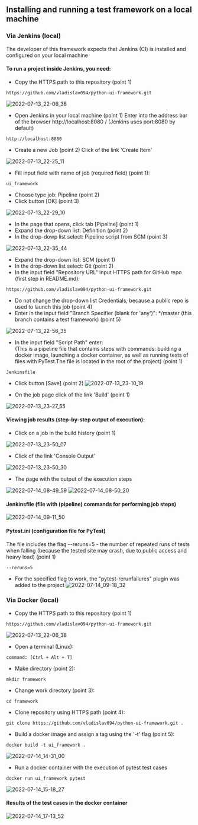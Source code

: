 ## Installing and running a test framework on a local machine
### Via Jenkins (local)
The developer of this framework expects that Jenkins (CI) is installed and configured on your local machine
#### To run a project inside Jenkins, you need:
- Copy the HTTPS path to this repository (point 1)
```shell
https://github.com/vladislav094/python-ui-framework.git
```
![2022-07-13_22-06_38](https://user-images.githubusercontent.com/59145841/178812825-2535ac6c-c087-447f-a321-d7438e1b840d.png)
- Open Jenkins in your local machine (point 1)
Enter into the address bar of the browser http://localhost:8080 / (Jenkins uses port:8080 by default) 
```shell
http://localhost:8080
```
- Create a new Job (point 2)
Click of the link 'Create Item'

![2022-07-13_22-25_11](https://user-images.githubusercontent.com/59145841/178815590-5352d7d2-0a4e-433b-98d8-5563c137577f.png)
- Fill input field with name of job (required field) (point 1):
```shell
ui_framework
```
- Choose type job: Pipeline (point 2)
- Click button [OK] (point 3)

![2022-07-13_22-29_10](https://user-images.githubusercontent.com/59145841/178816503-ac566223-be28-4f95-b1f5-6304887805ed.png)
- In the page that opens, click tab [Pipeline] (point 1)
- Expand the drop-down list: Definition (point 2)
- In the drop-dowp list select: Pipeline script from SCM (point 3)

![2022-07-13_22-35_44](https://user-images.githubusercontent.com/59145841/178818485-23d36038-e9a3-4397-b182-15a8a40e9cb7.png)
- Expand the drop-down list: SCM (point 1)
- In the drop-down list select: Git (point 2)
- In the input field "Repository URL" input HTTPS path for GitHub repo (first step in README.md):
```shell
https://github.com/vladislav094/python-ui-framework.git 
```
- Do not change the drop-down list Credentials, because a public repo is used to launch this job (point 4)
- Enter in the input field "Branch Specifier (blank for 'any')": */master (this branch contains a test framework) (point 5)

![2022-07-13_22-56_35](https://user-images.githubusercontent.com/59145841/178825428-60334f3f-dd56-42dd-a518-4fd61555363c.png)

- In the input field "Script Path" enter:     
(This is a pipeline file that contains steps with commands: building a docker image, launching a docker container, as well as running tests of files with PyTest.The file is located in the root of the project) (point 1)
```shell
Jenkinsfile
```
- Click button [Save] (point 2)
![2022-07-13_23-10_19](https://user-images.githubusercontent.com/59145841/178829082-a5219d79-c5b8-4e85-95e3-790f582bcd84.png)

- On the job page click of the link 'Build' (point 1)

![2022-07-13_23-27_55](https://user-images.githubusercontent.com/59145841/178829224-698ab541-f17f-4cc0-8147-500f0800cfe2.png)

#### Viewing job results (step-by-step output of execution):
- Click on a job in the build history (point 1)

![2022-07-13_23-50_07](https://user-images.githubusercontent.com/59145841/178908763-379b333e-5d2b-4a2e-9a36-5014e6523719.png)

- Click of the link 'Console Output'
 
![2022-07-13_23-50_30](https://user-images.githubusercontent.com/59145841/178909040-dfb14296-f6fa-4ada-83d1-426377bc5ddf.png)

- The page with the output of the execution steps

![2022-07-14_08-49_59](https://user-images.githubusercontent.com/59145841/178909684-92562cd5-7878-4e93-a794-8f9620cf6322.png)
![2022-07-14_08-50_20](https://user-images.githubusercontent.com/59145841/178909702-a7dd8b29-1a51-46cd-9bbc-1c8e78497050.png)

#### Jenkinsfile (file with (pipeline) commands for performing job steps)
![2022-07-14_09-11_50](https://user-images.githubusercontent.com/59145841/178913015-74cb6da5-0e5c-43d9-8cb4-aff2ac3d859b.png)

#### Pytest.ini (configuration file for PyTest)
The file includes the flag --reruns=5 - the number of repeated runs of tests when falling (because the tested site may crash, due to public access and heavy load) (point 1)
```shell 
--reruns=5
```
- For the specified flag to work, the "pytest-rerunfailures" plugin was added to the project
![2022-07-14_09-18_32](https://user-images.githubusercontent.com/59145841/178914902-b6df7aab-6f4b-4d77-9dd2-0adb20df839f.png)

### Via Docker (local)
- Copy the HTTPS path to this repository (point 1)
```shell
https://github.com/vladislav094/python-ui-framework.git
```
![2022-07-13_22-06_38](https://user-images.githubusercontent.com/59145841/178812825-2535ac6c-c087-447f-a321-d7438e1b840d.png)

- Open a terminal (Linux):
```shell
command: [Ctrl + Alt + T]
```
- Make directory (point 2):
```shell
mkdir framework
```
- Change work directory (point 3):
```shell
cd framework
```
- Clone repository using HTTPS path (point 4):
```shell 
git clone https://github.com/vladislav094/python-ui-framework.git .
```
- Build a docker image and assign a tag using the '-t' flag (point 5):
```shell
docker build -t ui_framework . 
```
![2022-07-14_14-31_00](https://user-images.githubusercontent.com/59145841/178972923-9bae4e40-709b-4156-a543-9f72c8ff132a.png)

- Run a docker container with the execution of pytest test cases
```shell
docker run ui_framework pytest
```
![2022-07-14_15-18_27](https://user-images.githubusercontent.com/59145841/178980611-5b427bb4-73a6-45c7-86d9-1c5c87598736.png)

#### Results of the test cases in the docker container
![2022-07-14_17-13_52](https://user-images.githubusercontent.com/59145841/179003931-6f95f313-1f36-4ee9-8ed6-f7d6a6f4ed3c.png)

